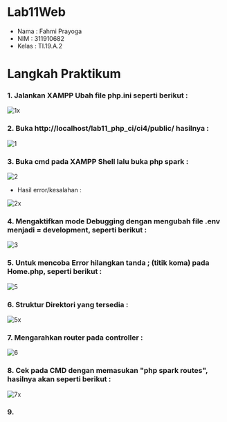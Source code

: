 # Lab11Web
- Nama  : Fahmi Prayoga
- NIM   : 311910682
- Kelas : TI.19.A.2

# Langkah Praktikum

### 1. Jalankan XAMPP Ubah file php.ini seperti berikut :

![1x](https://user-images.githubusercontent.com/56239989/121812591-94487480-cc92-11eb-8d77-74213a2ecd58.jpg)

### 2. Buka http://localhost/lab11_php_ci/ci4/public/ hasilnya :

![1](https://user-images.githubusercontent.com/56239989/121812731-3a947a00-cc93-11eb-87fc-58b1379bc2ac.jpg)
 
### 3. Buka cmd pada XAMPP Shell lalu buka php spark :

![2](https://user-images.githubusercontent.com/56239989/121812816-8c3d0480-cc93-11eb-8ff9-47b717b8f5c0.jpg)

- Hasil error/kesalahan :

![2x](https://user-images.githubusercontent.com/56239989/121874541-a4636100-cd31-11eb-9d92-fd56483bbdd3.jpg)

### 4. Mengaktifkan mode Debugging dengan mengubah file .env menjadi = development, seperti berikut :

![3](https://user-images.githubusercontent.com/56239989/121873714-da541580-cd30-11eb-9205-7fa801544301.jpg)

### 5. Untuk mencoba Error hilangkan tanda ; (titik koma) pada Home.php, seperti berikut :

![5](https://user-images.githubusercontent.com/56239989/121874946-12a82380-cd32-11eb-9a11-85f28e785469.jpg)

### 6. Struktur Direktori yang tersedia :

![5x](https://user-images.githubusercontent.com/56239989/121875277-76325100-cd32-11eb-812e-5a498bbaaaf6.jpg)

### 7. Mengarahkan router pada controller :

![6](https://user-images.githubusercontent.com/56239989/121875724-fc4e9780-cd32-11eb-90fd-fc19eec5fc69.jpg)

### 8. Cek pada CMD dengan memasukan "php spark routes", hasilnya akan seperti berikut :

![7x](https://user-images.githubusercontent.com/56239989/121875844-1be5c000-cd33-11eb-8240-8c084a1c3071.jpg)

### 9. 
